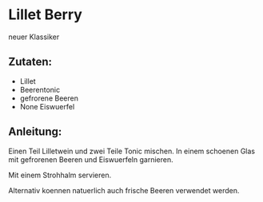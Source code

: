 Lillet Berry
===
neuer Klassiker

Zutaten:
---
-   Lillet
-   Beerentonic
-   gefrorene Beeren
-  None Eiswuerfel

Anleitung:
---
Einen Teil Lilletwein und zwei Teile Tonic mischen. In einem schoenen Glas mit gefrorenen Beeren und Eiswuerfeln garnieren.

Mit einem Strohhalm servieren.

Alternativ koennen natuerlich auch frische Beeren verwendet werden.